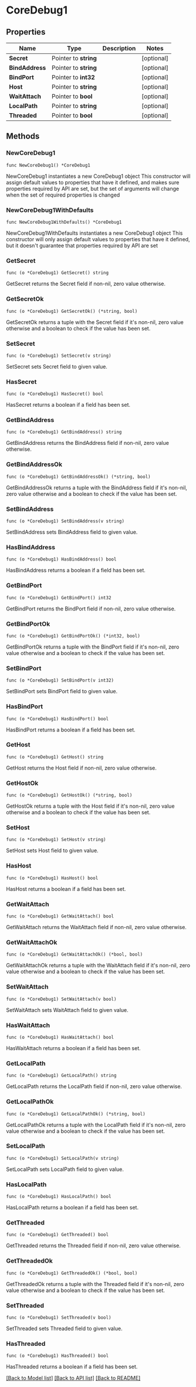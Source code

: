 # CoreDebug1

## Properties

Name | Type | Description | Notes
------------ | ------------- | ------------- | -------------
**Secret** | Pointer to **string** |  | [optional] 
**BindAddress** | Pointer to **string** |  | [optional] 
**BindPort** | Pointer to **int32** |  | [optional] 
**Host** | Pointer to **string** |  | [optional] 
**WaitAttach** | Pointer to **bool** |  | [optional] 
**LocalPath** | Pointer to **string** |  | [optional] 
**Threaded** | Pointer to **bool** |  | [optional] 

## Methods

### NewCoreDebug1

`func NewCoreDebug1() *CoreDebug1`

NewCoreDebug1 instantiates a new CoreDebug1 object
This constructor will assign default values to properties that have it defined,
and makes sure properties required by API are set, but the set of arguments
will change when the set of required properties is changed

### NewCoreDebug1WithDefaults

`func NewCoreDebug1WithDefaults() *CoreDebug1`

NewCoreDebug1WithDefaults instantiates a new CoreDebug1 object
This constructor will only assign default values to properties that have it defined,
but it doesn't guarantee that properties required by API are set

### GetSecret

`func (o *CoreDebug1) GetSecret() string`

GetSecret returns the Secret field if non-nil, zero value otherwise.

### GetSecretOk

`func (o *CoreDebug1) GetSecretOk() (*string, bool)`

GetSecretOk returns a tuple with the Secret field if it's non-nil, zero value otherwise
and a boolean to check if the value has been set.

### SetSecret

`func (o *CoreDebug1) SetSecret(v string)`

SetSecret sets Secret field to given value.

### HasSecret

`func (o *CoreDebug1) HasSecret() bool`

HasSecret returns a boolean if a field has been set.

### GetBindAddress

`func (o *CoreDebug1) GetBindAddress() string`

GetBindAddress returns the BindAddress field if non-nil, zero value otherwise.

### GetBindAddressOk

`func (o *CoreDebug1) GetBindAddressOk() (*string, bool)`

GetBindAddressOk returns a tuple with the BindAddress field if it's non-nil, zero value otherwise
and a boolean to check if the value has been set.

### SetBindAddress

`func (o *CoreDebug1) SetBindAddress(v string)`

SetBindAddress sets BindAddress field to given value.

### HasBindAddress

`func (o *CoreDebug1) HasBindAddress() bool`

HasBindAddress returns a boolean if a field has been set.

### GetBindPort

`func (o *CoreDebug1) GetBindPort() int32`

GetBindPort returns the BindPort field if non-nil, zero value otherwise.

### GetBindPortOk

`func (o *CoreDebug1) GetBindPortOk() (*int32, bool)`

GetBindPortOk returns a tuple with the BindPort field if it's non-nil, zero value otherwise
and a boolean to check if the value has been set.

### SetBindPort

`func (o *CoreDebug1) SetBindPort(v int32)`

SetBindPort sets BindPort field to given value.

### HasBindPort

`func (o *CoreDebug1) HasBindPort() bool`

HasBindPort returns a boolean if a field has been set.

### GetHost

`func (o *CoreDebug1) GetHost() string`

GetHost returns the Host field if non-nil, zero value otherwise.

### GetHostOk

`func (o *CoreDebug1) GetHostOk() (*string, bool)`

GetHostOk returns a tuple with the Host field if it's non-nil, zero value otherwise
and a boolean to check if the value has been set.

### SetHost

`func (o *CoreDebug1) SetHost(v string)`

SetHost sets Host field to given value.

### HasHost

`func (o *CoreDebug1) HasHost() bool`

HasHost returns a boolean if a field has been set.

### GetWaitAttach

`func (o *CoreDebug1) GetWaitAttach() bool`

GetWaitAttach returns the WaitAttach field if non-nil, zero value otherwise.

### GetWaitAttachOk

`func (o *CoreDebug1) GetWaitAttachOk() (*bool, bool)`

GetWaitAttachOk returns a tuple with the WaitAttach field if it's non-nil, zero value otherwise
and a boolean to check if the value has been set.

### SetWaitAttach

`func (o *CoreDebug1) SetWaitAttach(v bool)`

SetWaitAttach sets WaitAttach field to given value.

### HasWaitAttach

`func (o *CoreDebug1) HasWaitAttach() bool`

HasWaitAttach returns a boolean if a field has been set.

### GetLocalPath

`func (o *CoreDebug1) GetLocalPath() string`

GetLocalPath returns the LocalPath field if non-nil, zero value otherwise.

### GetLocalPathOk

`func (o *CoreDebug1) GetLocalPathOk() (*string, bool)`

GetLocalPathOk returns a tuple with the LocalPath field if it's non-nil, zero value otherwise
and a boolean to check if the value has been set.

### SetLocalPath

`func (o *CoreDebug1) SetLocalPath(v string)`

SetLocalPath sets LocalPath field to given value.

### HasLocalPath

`func (o *CoreDebug1) HasLocalPath() bool`

HasLocalPath returns a boolean if a field has been set.

### GetThreaded

`func (o *CoreDebug1) GetThreaded() bool`

GetThreaded returns the Threaded field if non-nil, zero value otherwise.

### GetThreadedOk

`func (o *CoreDebug1) GetThreadedOk() (*bool, bool)`

GetThreadedOk returns a tuple with the Threaded field if it's non-nil, zero value otherwise
and a boolean to check if the value has been set.

### SetThreaded

`func (o *CoreDebug1) SetThreaded(v bool)`

SetThreaded sets Threaded field to given value.

### HasThreaded

`func (o *CoreDebug1) HasThreaded() bool`

HasThreaded returns a boolean if a field has been set.


[[Back to Model list]](../README.md#documentation-for-models) [[Back to API list]](../README.md#documentation-for-api-endpoints) [[Back to README]](../README.md)



